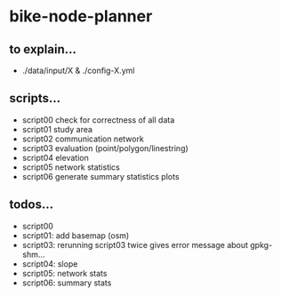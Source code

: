 # bike-node-planner

## to explain... 

* ./data/input/X & ./config-X.yml

## scripts...

* script00 check for correctness of all data
* script01 study area
* script02 communication network
* script03 evaluation (point/polygon/linestring)
* script04 elevation
* script05 network statistics
* script06 generate summary statistics plots

## todos...
* script00
* script01: add basemap (osm)
* script03: rerunning script03 twice gives error message about gpkg-shm...
* script04: slope
* script05: network stats
* script06: summary stats